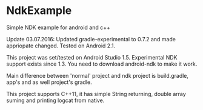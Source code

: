 # NdkExample
Simple NDK example for android and c++

Update 03.07.2016: Updated gradle-experimental to 0.7.2 and made appriopate changed. Tested on Android 2.1.

This project was set/tested on Android Studio 1.5. Experimental NDK support exists since 1.3.
You need to download android-ndk to make it work.

Main difference between 'normal' project and ndk project is build.gradle, app's and as well project's gradle.

This project supports C++11, it has simple String returning, double array suming and printing logcat from native.

